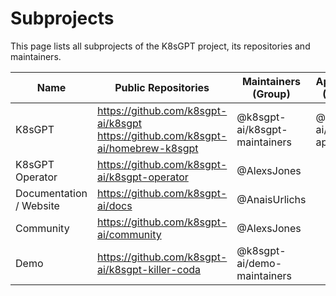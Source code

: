 # Subprojects

This page lists all subprojects of the K8sGPT project, its repositories and maintainers.

| Name                    | Public Repositories                                                                     | Maintainers (Group)           | Approvers (Group)           |
|-------------------------|-----------------------------------------------------------------------------------------|-------------------------------|-----------------------------|
| K8sGPT                  | https://github.com/k8sgpt-ai/k8sgpt <br /> https://github.com/k8sgpt-ai/homebrew-k8sgpt | @k8sgpt-ai/k8sgpt-maintainers | @k8sgpt-ai/k8sgpt-approvers |
| K8sGPT Operator         | https://github.com/k8sgpt-ai/k8sgpt-operator                                            | @AlexsJones                   |                             |
| Documentation / Website | https://github.com/k8sgpt-ai/docs                                                       | @AnaisUrlichs                 |                             |
| Community               | https://github.com/k8sgpt-ai/community                                                  | @AlexsJones        |                             |
| Demo                    | https://github.com/k8sgpt-ai/k8sgpt-killer-coda                                         | @k8sgpt-ai/demo-maintainers   |                             |
